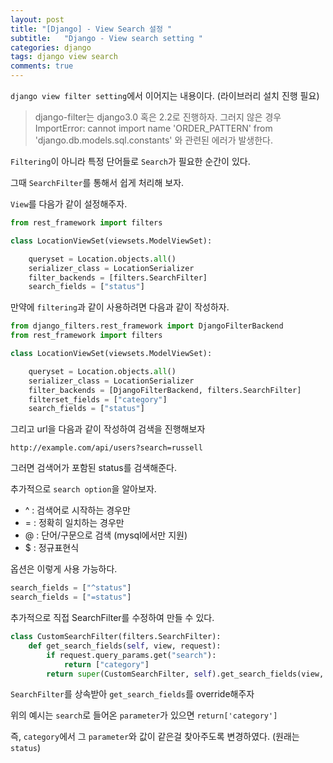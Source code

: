 ```yaml
---
layout: post
title: "[Django] - View Search 설정 "
subtitle:   "Django - View search setting "
categories: django
tags: django view search
comments: true
---
```


`django view filter setting`에서 이어지는 내용이다. (라이브러리 설치 진행 필요)

> django-filter는 django3.0 혹은 2.2로 진행하자. 
> 그러지 않은 경우 ImportError: cannot import name 'ORDER_PATTERN' from 'django.db.models.sql.constants' 와 관련된 에러가 발생한다.

`Filtering`이 아니라 특정 단어들로 `Search`가 필요한 순간이 있다.

그때 `SearchFilter`를 통해서 쉽게 처리해 보자.

`View`를 다음가 같이 설정해주자.

```python
from rest_framework import filters

class LocationViewSet(viewsets.ModelViewSet):

    queryset = Location.objects.all()
    serializer_class = LocationSerializer
    filter_backends = [filters.SearchFilter]
    search_fields = ["status"]
```

만약에 `filtering`과 같이 사용하려면 다음과 같이 작성하자.

```python
from django_filters.rest_framework import DjangoFilterBackend
from rest_framework import filters

class LocationViewSet(viewsets.ModelViewSet):

    queryset = Location.objects.all()
    serializer_class = LocationSerializer
    filter_backends = [DjangoFilterBackend, filters.SearchFilter]
    filterset_fields = ["category"]
    search_fields = ["status"]
```

그리고 url을 다음과 같이 작성하여 검색을 진행해보자

```
http://example.com/api/users?search=russell
```

그러면 검색어가 포함된 status를 검색해준다.

추가적으로 `search option`을 알아보자.

- ^  : 검색어로 시작하는 경우만
- = : 정확히 일치하는 경우만
- @ : 단어/구문으로 검색 (mysql에서만 지원)
- $ : 정규표현식

옵션은 이렇게 사용 가능하다.

```python
search_fields = ["^status"] 
search_fields = ["=status"]
```

추가적으로 직접 SearchFilter를 수정하여 만들 수 있다.

```python
class CustomSearchFilter(filters.SearchFilter):
    def get_search_fields(self, view, request):
        if request.query_params.get("search"):
            return ["category"]
        return super(CustomSearchFilter, self).get_search_fields(view, request)
```

`SearchFilter`를 상속받아 `get_search_fields`를 override해주자

위의 예시는 `search`로 들어온 `parameter`가 있으면 `return['category']` 

즉, `category`에서 그 `parameter`와 값이 같은걸 찾아주도록 변경하였다. (원래는 `status`)
